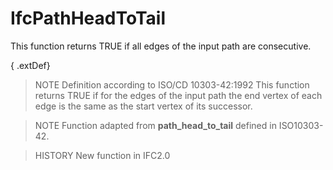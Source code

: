 # IfcPathHeadToTail

This function returns TRUE if all edges of the input path are consecutive.
<!-- end of short definition -->


{ .extDef}
> NOTE Definition according to ISO/CD 10303-42:1992
> This function returns TRUE if for the edges of the input path the end vertex of each edge is the same as the start vertex of its successor.

> NOTE Function adapted from **path_head_to_tail** defined in ISO10303-42.

> HISTORY New function in IFC2.0
